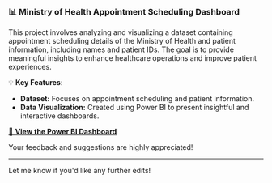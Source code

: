 ### 📊 Ministry of Health Appointment Scheduling Dashboard  

This project involves analyzing and visualizing a dataset containing appointment scheduling details of the Ministry of Health and patient information, including names and patient IDs. The goal is to provide meaningful insights to enhance healthcare operations and improve patient experiences.

💡 **Key Features**:
- **Dataset:** Focuses on appointment scheduling and patient information.
- **Data Visualization:** Created using Power BI to present insightful and interactive dashboards.

[🔗 **View the Power BI Dashboard**](Healthcare-Appointment-Analysis/Healthcare-Appointment-Dashboard.pbix)  

Your feedback and suggestions are highly appreciated!

---

Let me know if you'd like any further edits!
